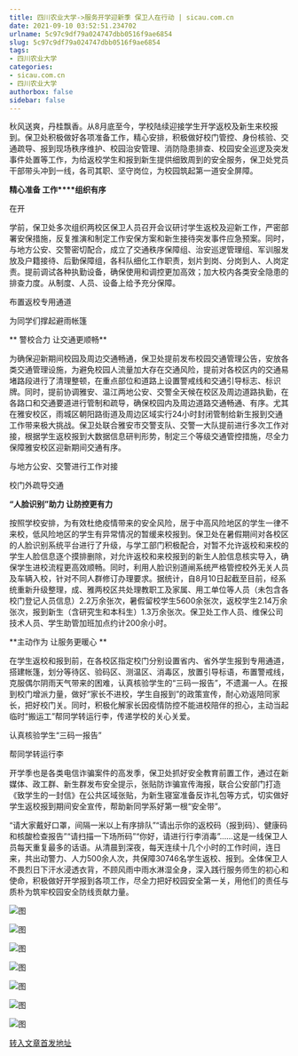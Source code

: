 ```yaml
---
title: 四川农业大学->服务开学迎新季 保卫人在行动 | sicau.com.cn
date: 2021-09-10 03:52:51.234702
urlname: 5c97c9df79a024747dbb0516f9ae6854
slug: 5c97c9df79a024747dbb0516f9ae6854
tags: 
- 四川农业大学
categories:
- sicau.com.cn
- 四川农业大学
authorbox: false
sidebar: false
---
```

秋风送爽，丹桂飘香。从8月底至今，学校陆续迎接学生开学返校及新生来校报到。保卫处积极做好各项准备工作，精心安排，积极做好校门管控、身份核验、交通疏导、报到现场秩序维护、校园治安管理、消防隐患排查、校园安全巡逻及突发事件处置等工作，为给返校学生和报到新生提供细致周到的安全服务，保卫处党员干部带头冲到一线，各司其职、坚守岗位，为校园筑起第一道安全屏障。

**精心准备 工作****组织有序**

在开
<!--more-->
学前，保卫处多次组织两校区保卫人员召开会议研讨学生返校及迎新工作，严密部署安保措施，反复推演和制定工作安保方案和新生接待突发事件应急预案。同时，与地方公安、交警密切配合，成立了交通秩序保障组、治安巡逻管理组、军训服发放及户籍接待、后勤保障组，各科队细化工作职责，划片到岗、分岗到人、人岗定责。提前调试各种执勤设备，确保使用和调控更加高效；加大校内各类安全隐患的排查力度。从制度、人员、设备上给予充分保障。

布置返校专用通道

为同学们撑起避雨帐篷

** 警校合力 让交通更顺畅**

为确保迎新期间校园及周边交通畅通，保卫处提前发布校园交通管理公告，安放各类交通管理设施，为避免校园人流量加大存在交通风险，提前对各校区内的交通易堵路段进行了清理整顿，在重点部位和道路上设置警戒线和交通引导标志、标识牌。同时，提前协调雅安、温江两地公安、交警全天候在校区及周边道路执勤，在各路口和交通要道进行管制和疏导，确保校园内及周边道路交通畅通、有序。尤其在雅安校区，雨城区朝阳路街道及周边区域实行24小时封闭管制给新生报到交通工作带来极大挑战。保卫处联合雅安市交警支队、交警一大队提前进行多次工作对接，根据学生返校报到大数据信息研判形势，制定三个等级交通管控措施，尽全力保障雅安校区迎新期间交通有序。

与地方公安、交警进行工作对接

校门外疏导交通

**“人脸识别”助力 让防控更有力**

按照学校安排，为有效杜绝疫情带来的安全风险，居于中高风险地区的学生一律不来校，低风险地区的学生有异常情况的暂缓来校报到。保卫处在暑假期间对各校区的人脸识别系统平台进行了升级，与学工部门积极配合，对暂不允许返校和来校的学生人脸信息逐个摸排删除，对允许返校和来校报到的新生人脸信息核实导入，确保学生进校流程更高效顺畅。同时，利用人脸识别道闸系统严格管控校外无关人员及车辆入校，针对不同人群修订办理要求。据统计，自8月10日起截至目前，经系统重新升级整理，成、雅两校区共处理教职工及家属、用工单位等人员（未包含各校门登记人员信息）2.2万余张次，暑假留校学生5600余张次，返校学生2.14万余张次，报到新生（含研究生和本科生）1.3万余张次。保卫处工作人员、维保公司技术人员、学生助管加班加点约计200余小时。

**主动作为 让服务更暖心 **

在学生返校和报到前，在各校区指定校门分别设置省内、省外学生报到专用通道，搭建帐篷，划分等待区、验码区、测温区、消毒区，放置引导标语，布置警戒线，克服偶尔阴雨天气带来的困难，认真核验学生的“三码一报告”，不遗漏一人。在报到校门增派力量，做好“家长不进校，学生自报到”的政策宣传，耐心劝返陪同家长，把好校门关。同时，积极化解家长因疫情防控不能进校陪伴的担心，主动当起临时“搬运工”帮同学转运行李，传递学校的关心关爱。

认真核验学生“三码一报告”

帮同学转运行李

开学季也是各类电信诈骗案件的高发季，保卫处抓好安全教育前置工作，通过在新媒体、政工群、新生群发布安全提示，张贴防诈骗宣传海报，联合公安部门打造《致学生的一封信》在公共区域张贴，为新生寝室准备反诈礼包等方式，切实做好学生返校报到期间安全宣传，帮助新同学系好第一根“安全带”。

“请大家戴好口罩，间隔一米以上有序排队”“请出示你的返校码（报到码）、健康码和核酸检查报告”“请扫描一下场所码”“你好，请进行行李消毒”……这是一线保卫人员每天重复最多的话语。从清晨到深夜，每天连续十几个小时的工作时间，连日来，共出动警力、人力500余人次，共保障30746名学生返校、报到。全体保卫人不畏烈日下汗水浸透衣背，不顾风雨中雨水淋湿全身，深入践行服务师生的初心和使命，积极做好开学报到各项工作，尽全力把好校园安全第一关，用他们的责任与质朴为筑牢校园安全防线贡献力量。

![图](https://news.sicau.edu.cn/__local/6/C2/5A/A24A858BF00D86F04C3FC92D771_2C78571E_2BC14C.png)

![图](https://news.sicau.edu.cn/__local/0/06/7A/662D65C88D85CEDB27CC1CED795_2F54B9FD_1FB61B.png)

![图](https://news.sicau.edu.cn/__local/0/49/82/C25283C4C083A41881E82C12D1F_3AA61B7C_1FB61B.png)

![图](https://news.sicau.edu.cn/__local/5/4B/2F/49E7935EF8F8EC4824A24E90F26_29A3904A_13D1F2.png)

![图](https://news.sicau.edu.cn/__local/C/EF/E2/FD2F48F11960A0E5AAD8A157F7D_33C7A8A2_17CFFB.png)

![图](https://news.sicau.edu.cn/__local/8/93/66/A2CB5277C8B2C1D9744EE0EF2A2_70D2E3E0_13D1F2.png)

![图](https://news.sicau.edu.cn/__local/2/F8/D3/69FF5ABCD1DFF013994BE5EED41_90DA5648_1FB61B.png)

[转入文章首发地址](https://news.sicau.edu.cn/info/1078/64163.htm)